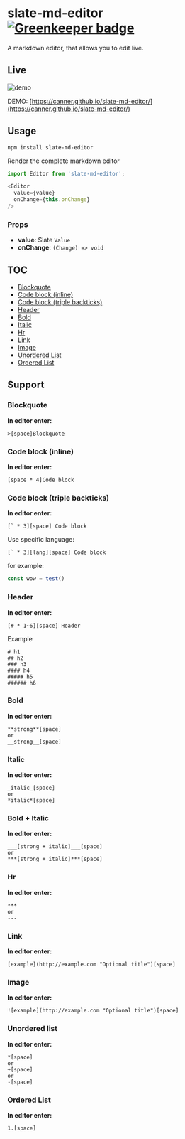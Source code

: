 # slate-md-editor [![Greenkeeper badge](https://badges.greenkeeper.io/Canner/slate-md-editor.svg?token=8d701143863d7b8431a3893c29e93ab89e6c9fde33a06a4b73b3971971740b37&ts=1521899598949)](https://greenkeeper.io/)

A markdown editor, that allows you to edit live.

## Live 

![demo](https://i.imgur.com/eLOCvlu.gif)

DEMO: [https://canner.github.io/slate-md-editor/](https://canner.github.io/slate-md-editor/)


## Usage

```
npm install slate-md-editor
```

Render the complete markdown editor

```js
import Editor from 'slate-md-editor';

<Editor
  value={value}
  onChange={this.onChange}
/>
```

### Props

- **value**: Slate `Value`
- **onChange**: `(Change) => void`

## TOC

- [Blockquote](#blockquote)
- [Code block (inline)](#code-block-inline)
- [Code block (triple backticks)](#code-block-triple-backticks)
- [Header](#header)
- [Bold](#bold)
- [Italic](#italic)
- [Hr](#hr)
- [Link](#link)
- [Image](#image)
- [Unordered List](#unordered-list)
- [Ordered List](#ordered-list)

## Support

### Blockquote

**In editor enter:**

```
>[space]Blockquote
```

### Code block (inline)

**In editor enter:**

```
[space * 4]Code block
```

### Code block (triple backticks)

**In editor enter:**

```
[` * 3][space] Code block
```

Use specific language:

```
[` * 3][lang][space] Code block
```

for example:

```js
const wow = test()
```

### Header

**In editor enter:**

```
[# * 1~6][space] Header
```

Example

```
# h1
## h2
### h3
#### h4
##### h5
###### h6
```

### Bold

**In editor enter:**

```
**strong**[space]
or
__strong__[space]
```

### Italic

**In editor enter:**

```
_italic_[space]
or
*italic*[space]
```

### Bold + Italic

**In editor enter:**

```
___[strong + italic]___[space]
or
***[strong + italic]***[space]
```


### Hr

**In editor enter:**

```
***
or
---
```

### Link

**In editor enter:**

```
[example](http://example.com "Optional title")[space]
```

### Image

**In editor enter:**

```
![example](http://example.com "Optional title")[space]
```

### Unordered list

**In editor enter:**

```
*[space]
or
+[space]
or
-[space]
```

### Ordered List

**In editor enter:**

```
1.[space]
```